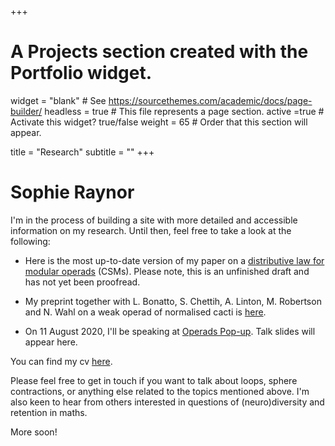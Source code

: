 +++
# A Projects section created with the Portfolio widget.
widget = "blank"  # See https://sourcethemes.com/academic/docs/page-builder/
headless = true  # This file represents a page section.
active =true  # Activate this widget? true/false
weight = 65  # Order that this section will appear.

title = "Research"
subtitle = ""
+++

# Sophie Raynor
 I'm in the process of building a site with more detailed and accessible information on my research. 
Until then, feel free to take a look at the following:

- Here is the most up-to-date version of my paper on a [distributive law for modular operads](files/2020.08.09ModOpsDistributive.pdf) (CSMs).  Please note, this is an unfinished draft and has not yet been proofread.

- My preprint together with L. Bonatto, S. Chettih, A. Linton, M. Robertson and N. Wahl on a weak operad of normalised cacti is [here](files/InfinityCacti-arXiv-version1c.pdf).

- On 11 August 2020, I'll be speaking at [Operads Pop-up](http://operads.com/). Talk slides will appear here.


You can find my cv [here](files/cv.pdf). 

Please feel free to get in touch if you want to talk about loops, sphere contractions, or anything else related to the topics mentioned above. I'm also keen to hear from others interested in questions of (neuro)diversity and retention in maths. 
<!-- I'm always curious to know about any work on feedback loops, recursion, fixed points. -->

More soon!
